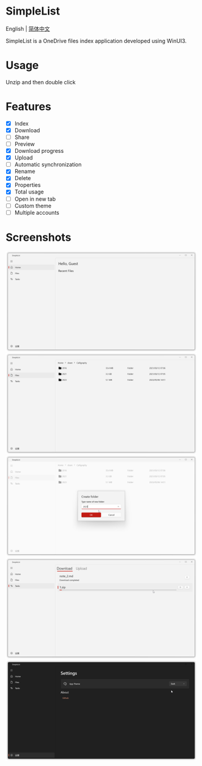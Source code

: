 # SimpleList

English | [简体中文](./README_zh_CN.md)

SimpleList is a OneDrive files index application developed using WinUI3.

# Usage

Unzip and then double click

# Features

- [x] Index
- [x] Download
- [ ] Share
- [ ] Preview
- [x] Download progress
- [x] Upload
- [ ] Automatic synchronization
- [x] Rename
- [x] Delete
- [x] Properties
- [x] Total usage
- [ ] Open in new tab
- [ ] Custom theme
- [ ] Multiple accounts

# Screenshots

![HomePage](./ScreenShots/HomePage.png)
![CloudPage](./ScreenShots/CloudPage.png)
![CreateFolder](./ScreenShots/newFolder.png)
![TaskManager](./ScreenShots/TaskManagerPage.png)
![DarkMode](./ScreenShots/DarkMode.png)
